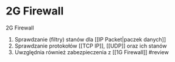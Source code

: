 # 2G Firewall
2G Firewall
1. Sprawdzanie (filtry) stanów dla [[IP Packet|paczek danych]] 
2. Sprawdzanie protokołów [[TCP IP]], [[UDP]] oraz ich stanów 
3. Uwzględnia również zabezpieczenia z [[1G Firewall]] #review